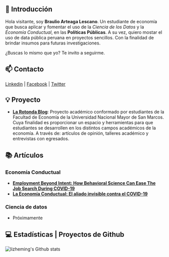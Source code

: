 ## 👋 Introducción

Hola visitante, soy **Braulio Arteaga Lescano**. Un estudiante de economía que busca aplicar y fomentar el uso de la *Ciencia de los Datos* y la *Economía Conductual*, en las **Políticas Públicas**. 
A su vez, quiero mostar el uso de data pública peruana en proyectos sencillos. Con la finalidad de brindar insumos para futuras investigaciones.

¿Buscas lo mismo que yo? Te invito a seguirme.

## 📫 Contacto

 [Linkedin](https://www.linkedin.com/in/braulioarteaga/)   |   [Facebook](https://www.facebook.com/braulio.arteaga.393/)   |    [Twitter](https://twitter.com/BraulioArt23)

## 💡 Proyecto

- [**La Rotonda Blog**](https://www.facebook.com/larotonda.blog/): Proyecto académico conformado por estudiantes de la Facultad de Economía de la Universidad Nacional Mayor de San Marcos. Cuya finalidad es proporcionar un espacio y herramientas para que estudiantes se desarrollen en los distintos campos académicos de la economía. A través de: artículos de opinión, talleres académico y entrevistas con egresados. 

## 📚 Artículos

### Economía Conductual

- [**Employment Beyond Intent: How Behavioral Science Can Ease The Job Search During COVID-19**](https://thedecisionlab.com/insights/development/employment-beyond-intent-how-behavioral-science-can-ease-the-job-search-during-covid-19/)
- [**La Economía Conductual: El aliado invisible contra el COVID-19**](https://larotondablog.wixsite.com/larotonda/post/la-econom%C3%ADa-conductual-el-aliado-invisible-contra-el-covid-19)

### Ciencia de datos

- Próximamente
 
## 💻 Estadísticas | Proyectos de Github

![lizheming's Github stats](https://github-readme-stats.vercel.app/api?username=BArteagaCode&show_icons=true)


